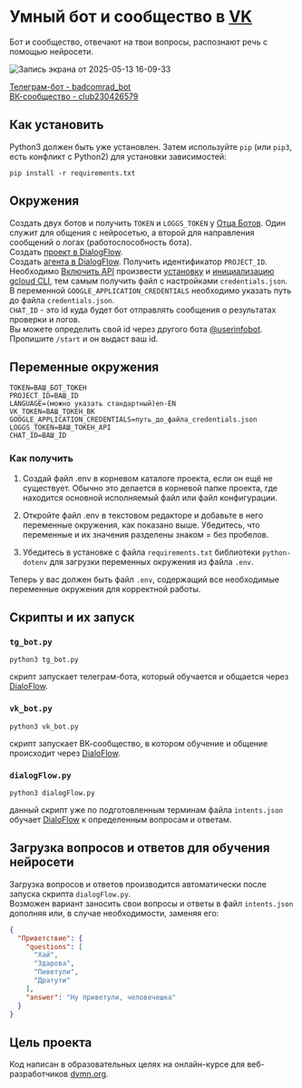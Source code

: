 # Умный бот и сообщество в [VK](vk.com)
Бот и сообщество, отвечают на твои вопросы, распознают речь с помощью нейросети.

![Запись экрана от 2025-05-13 16-09-33](https://github.com/user-attachments/assets/f925f99f-d46d-454e-b2b5-d119df97de7f)

[Телеграм-бот - badcomrad_bot](https://t.me/badcomrad_bot)\
[ВК-сообщество - club230426579](https://vk.com/club230426579)
## Как установить
Python3 должен быть уже установлен. Затем используйте `pip` (или `pip3`, есть конфликт с Python2) для установки зависимостей:
```
pip install -r requirements.txt
```
## Окружения
Создать двух ботов и получить `TOKEN` и `LOGGS_TOKEN` у [Отца Ботов](https://telegram.me/BotFather). Один служит для общения с нейросетью, а второй для направления сообщений о логах (работоспособность бота).\
Создать [проект в DialogFlow](https://cloud.google.com/dialogflow/es/docs/quick/setup).\
Создать [агента в DialogFlow](https://cloud.google.com/dialogflow/es/docs/quick/build-agent). Получить идентификатор `PROJECT_ID`.\
Необходимо [Включить API](https://cloud.google.com/dialogflow/es/docs/quick/setup#api) произвести [установку](https://cloud.google.com/sdk/docs/install) и [инициализацию gcloud CLI](https://cloud.google.com/sdk/docs/initializing), тем самым получить файл с настройками `credentials.json`.\
В переменной `GOOGLE_APPLICATION_CREDENTIALS` необходимо указать путь до файла `credentials.json`.\
`CHAT_ID` - это id куда будет бот отправлять сообщения о результатах проверки и логов.\
Вы можете определить свой id через другого бота [@userinfobot](@userinfobot). Пропишите `/start` и он выдаст ваш id.
## Переменные окружения
```
TOKEN=ВАШ_БОТ_ТОКЕН
PROJECT_ID=ВАШ_ID
LANGUAGE=(можно указать стандартный)en-EN
VK_TOKEN=ВАШ_ТОКЕН_ВК
GOOGLE_APPLICATION_CREDENTIALS=путь_до_файла_credentials.json
LOGGS_TOKEN=ВАШ_ТОКЕН_API
CHAT_ID=ВАШ_ID
```
### Как получить
1. Создай файл .env в корневом каталоге проекта, если он ещё не существует. Обычно это делается в корневой папке проекта, где находится основной исполняемый файл или файл конфигурации.

2. Откройте файл .env в текстовом редакторе и добавьте в него переменные окружения, как показано выше. Убедитесь, что переменные и их значения разделены знаком = без пробелов.

3. Убедитесь в установке с файла `requirements.txt` библиотеки `python-dotenv` для загрузки переменных окружения из файла `.env`.

Теперь у вас должен быть файл `.env`, содержащий все необходимые переменные окружения для корректной работы.
## Скрипты и их запуск
### `tg_bot.py`
```
python3 tg_bot.py
```
скрипт запускает телеграм-бота, который обучается и общается через [DialoFlow](https://dialogflow.cloud.google.com/).
### `vk_bot.py`
```
python3 vk_bot.py
```
скрипт запускает ВК-сообщество, в котором обучение и общение происходит через [DialoFlow](https://dialogflow.cloud.google.com/).
### `dialogFlow.py`
```
python3 dialogFlow.py
```
данный скрипт уже по подготовленным терминам файла `intents.json` обучает [DialoFlow](https://dialogflow.cloud.google.com/) к определенным вопросам и ответам.
## Загрузка вопросов и ответов для обучения нейросети
Загрузка вопросов и ответов производится автоматически после запуска скрипта `dialogFlow.py`.\
Возможен вариант заносить свои вопросы и ответы в файл `intents.json` дополняя или, в случае необходимости, заменяя его:
```json
{
  "Приветствие": {
    "questions": [
      "Хай",
      "Здарова",
      "Пиветули",
      "Дратути"
    ],
    "answer": "Ну приветули, человечешка"
  }
}
```
## Цель проекта
Код написан в образовательных целях на онлайн-курсе для веб-разработчиков [dvmn.org](https://dvmn.org/).